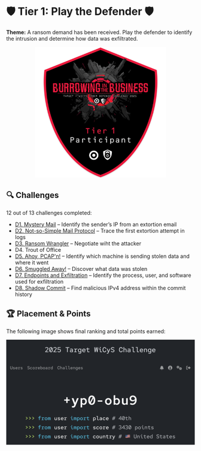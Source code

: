 # 🛡 Tier 1: Play the Defender 🛡

**Theme:** A ransom demand has been received. Play the defender to identify the intrusion and determine how data was exfiltrated. 

<p align="center">
  <img src="../images/Tier1_Badge.png" alt="Tier 1 Badge" width="350"/>
</p>

## 🔍 Challenges

12 out of 13 challenges completed:
- [D1. Mystery Mail](./D1_Mystery_Mail.md) – Identify the sender’s IP from an extortion email  
- [D2. Not-so-Simple Mail Protocol](./D2_Not_so_Simple_Mail_Protocol.md) – Trace the first extortion attempt in logs 
- [D3. Ransom Wrangler](./D3_Ransom_Wrangler.md) – Negotiate wiht the attacker
- D4. Trout of Office
-  [D5. Ahoy, PCAP'n!](./D5_Ahoy_PCAP'n.md) – Identify which machine is sending stolen data and where it went
-  [D6. Smuggled Away!](./D6_Smuggled_Away.md) – Discover what data was stolen
-  [D7. Endpoints and Exfiltration](./D7_Endpoints_and_Exfiltration.md) – Identify the process, user, and software used for exfiltration  
-  [D8. Shadow Commit](./D8_Shadow_Commit.md) – Find malicious IPv4 address within the commit history

## 🏆 Placement & Points

The following image shows final ranking and total points earned:

<p align="center">
  <img src="./images/placement_and_points.png" alt="Placement and Points" width="550"/>
</p>